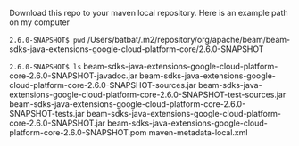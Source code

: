 Download this repo to your maven local repository. Here is an example path on my computer


`2.6.0-SNAPSHOT$ pwd`
/Users/batbat/.m2/repository/org/apache/beam/beam-sdks-java-extensions-google-cloud-platform-core/2.6.0-SNAPSHOT

`2.6.0-SNAPSHOT$ ls`
beam-sdks-java-extensions-google-cloud-platform-core-2.6.0-SNAPSHOT-javadoc.jar
beam-sdks-java-extensions-google-cloud-platform-core-2.6.0-SNAPSHOT-sources.jar
beam-sdks-java-extensions-google-cloud-platform-core-2.6.0-SNAPSHOT-test-sources.jar
beam-sdks-java-extensions-google-cloud-platform-core-2.6.0-SNAPSHOT-tests.jar
beam-sdks-java-extensions-google-cloud-platform-core-2.6.0-SNAPSHOT.jar
beam-sdks-java-extensions-google-cloud-platform-core-2.6.0-SNAPSHOT.pom
maven-metadata-local.xml
